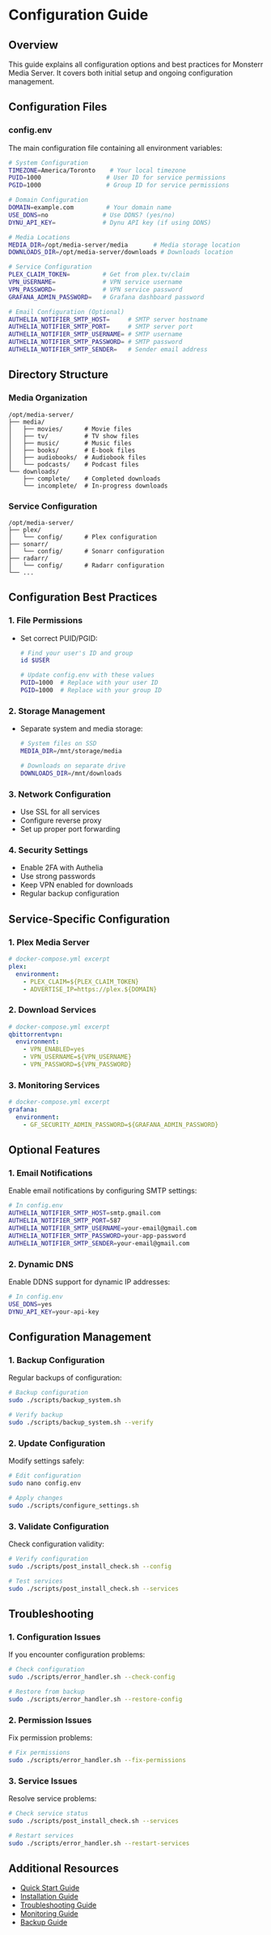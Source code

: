 # Configuration Guide

## Overview
This guide explains all configuration options and best practices for Monsterr Media Server. It covers both initial setup and ongoing configuration management.

## Configuration Files

### config.env
The main configuration file containing all environment variables:

```bash
# System Configuration
TIMEZONE=America/Toronto    # Your local timezone
PUID=1000                  # User ID for service permissions
PGID=1000                  # Group ID for service permissions

# Domain Configuration
DOMAIN=example.com         # Your domain name
USE_DDNS=no               # Use DDNS? (yes/no)
DYNU_API_KEY=             # Dynu API key (if using DDNS)

# Media Locations
MEDIA_DIR=/opt/media-server/media       # Media storage location
DOWNLOADS_DIR=/opt/media-server/downloads # Downloads location

# Service Configuration
PLEX_CLAIM_TOKEN=         # Get from plex.tv/claim
VPN_USERNAME=             # VPN service username
VPN_PASSWORD=             # VPN service password
GRAFANA_ADMIN_PASSWORD=   # Grafana dashboard password

# Email Configuration (Optional)
AUTHELIA_NOTIFIER_SMTP_HOST=     # SMTP server hostname
AUTHELIA_NOTIFIER_SMTP_PORT=     # SMTP server port
AUTHELIA_NOTIFIER_SMTP_USERNAME= # SMTP username
AUTHELIA_NOTIFIER_SMTP_PASSWORD= # SMTP password
AUTHELIA_NOTIFIER_SMTP_SENDER=   # Sender email address
```

## Directory Structure

### Media Organization
```
/opt/media-server/
├── media/
│   ├── movies/      # Movie files
│   ├── tv/          # TV show files
│   ├── music/       # Music files
│   ├── books/       # E-book files
│   ├── audiobooks/  # Audiobook files
│   └── podcasts/    # Podcast files
└── downloads/
    ├── complete/    # Completed downloads
    └── incomplete/  # In-progress downloads
```

### Service Configuration
```
/opt/media-server/
├── plex/
│   └── config/      # Plex configuration
├── sonarr/
│   └── config/      # Sonarr configuration
├── radarr/
│   └── config/      # Radarr configuration
└── ...
```

## Configuration Best Practices

### 1. File Permissions
- Set correct PUID/PGID:
  ```bash
  # Find your user's ID and group
  id $USER
  
  # Update config.env with these values
  PUID=1000  # Replace with your user ID
  PGID=1000  # Replace with your group ID
  ```

### 2. Storage Management
- Separate system and media storage:
  ```bash
  # System files on SSD
  MEDIA_DIR=/mnt/storage/media
  
  # Downloads on separate drive
  DOWNLOADS_DIR=/mnt/downloads
  ```

### 3. Network Configuration
- Use SSL for all services
- Configure reverse proxy
- Set up proper port forwarding

### 4. Security Settings
- Enable 2FA with Authelia
- Use strong passwords
- Keep VPN enabled for downloads
- Regular backup configuration

## Service-Specific Configuration

### 1. Plex Media Server
```yaml
# docker-compose.yml excerpt
plex:
  environment:
    - PLEX_CLAIM=${PLEX_CLAIM_TOKEN}
    - ADVERTISE_IP=https://plex.${DOMAIN}
```

### 2. Download Services
```yaml
# docker-compose.yml excerpt
qbittorrentvpn:
  environment:
    - VPN_ENABLED=yes
    - VPN_USERNAME=${VPN_USERNAME}
    - VPN_PASSWORD=${VPN_PASSWORD}
```

### 3. Monitoring Services
```yaml
# docker-compose.yml excerpt
grafana:
  environment:
    - GF_SECURITY_ADMIN_PASSWORD=${GRAFANA_ADMIN_PASSWORD}
```

## Optional Features

### 1. Email Notifications
Enable email notifications by configuring SMTP settings:
```bash
# In config.env
AUTHELIA_NOTIFIER_SMTP_HOST=smtp.gmail.com
AUTHELIA_NOTIFIER_SMTP_PORT=587
AUTHELIA_NOTIFIER_SMTP_USERNAME=your-email@gmail.com
AUTHELIA_NOTIFIER_SMTP_PASSWORD=your-app-password
AUTHELIA_NOTIFIER_SMTP_SENDER=your-email@gmail.com
```

### 2. Dynamic DNS
Enable DDNS support for dynamic IP addresses:
```bash
# In config.env
USE_DDNS=yes
DYNU_API_KEY=your-api-key
```

## Configuration Management

### 1. Backup Configuration
Regular backups of configuration:
```bash
# Backup configuration
sudo ./scripts/backup_system.sh

# Verify backup
sudo ./scripts/backup_system.sh --verify
```

### 2. Update Configuration
Modify settings safely:
```bash
# Edit configuration
sudo nano config.env

# Apply changes
sudo ./scripts/configure_settings.sh
```

### 3. Validate Configuration
Check configuration validity:
```bash
# Verify configuration
sudo ./scripts/post_install_check.sh --config

# Test services
sudo ./scripts/post_install_check.sh --services
```

## Troubleshooting

### 1. Configuration Issues
If you encounter configuration problems:
```bash
# Check configuration
sudo ./scripts/error_handler.sh --check-config

# Restore from backup
sudo ./scripts/error_handler.sh --restore-config
```

### 2. Permission Issues
Fix permission problems:
```bash
# Fix permissions
sudo ./scripts/error_handler.sh --fix-permissions
```

### 3. Service Issues
Resolve service problems:
```bash
# Check service status
sudo ./scripts/post_install_check.sh --services

# Restart services
sudo ./scripts/error_handler.sh --restart-services
```

## Additional Resources
- [Quick Start Guide](quick-start.md)
- [Installation Guide](installation.md)
- [Troubleshooting Guide](troubleshooting.md)
- [Monitoring Guide](monitoring.md)
- [Backup Guide](backup.md)